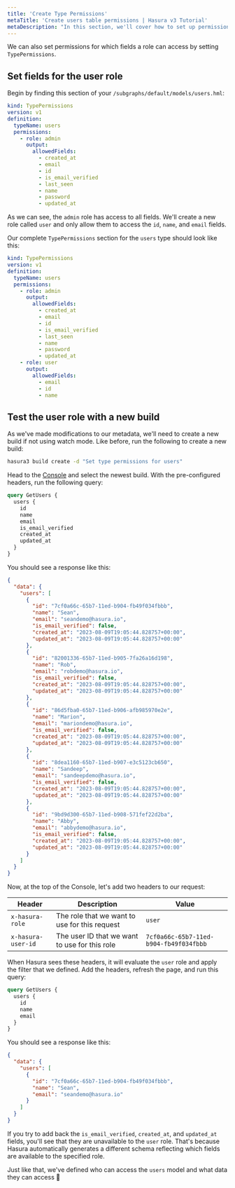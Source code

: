 ```yaml
---
title: 'Create Type Permissions'
metaTitle: 'Create users table permissions | Hasura v3 Tutorial'
metaDescription: "In this section, we'll cover how to set up permissions for the users table for select operations."
---
```


We can also set permissions for which fields a role can access by setting `TypePermissions`.

## Set fields for the user role

Begin by finding this section of your `/subgraphs/default/models/users.hml`:

```yaml
kind: TypePermissions
version: v1
definition:
  typeName: users
  permissions:
    - role: admin
      output:
        allowedFields:
          - created_at
          - email
          - id
          - is_email_verified
          - last_seen
          - name
          - password
          - updated_at
```

As we can see, the `admin` role has access to all fields. We'll create a new role called `user` and only allow them to
access the `id`, `name`, and `email` fields.

Our complete `TypePermissions` section for the `users` type should look like this:

```yaml
kind: TypePermissions
version: v1
definition:
  typeName: users
  permissions:
    - role: admin
      output:
        allowedFields:
          - created_at
          - email
          - id
          - is_email_verified
          - last_seen
          - name
          - password
          - updated_at
    - role: user
      output:
        allowedFields:
          - email
          - id
          - name
```

## Test the user role with a new build

As we've made modifications to our metadata, we'll need to create a new build if not using watch mode. Like before, run
the following to create a new build:

```bash
hasura3 build create -d "Set type permissions for users"
```

Head to the [Console](https://console.hasura.io) and select the newest build. With the pre-configured headers, run the
following query:

```graphql
query GetUsers {
  users {
    id
    name
    email
    is_email_verified
    created_at
    updated_at
  }
}
```

You should see a response like this:

```json
{
  "data": {
    "users": [
      {
        "id": "7cf0a66c-65b7-11ed-b904-fb49f034fbbb",
        "name": "Sean",
        "email": "seandemo@hasura.io",
        "is_email_verified": false,
        "created_at": "2023-08-09T19:05:44.828757+00:00",
        "updated_at": "2023-08-09T19:05:44.828757+00:00"
      },
      {
        "id": "82001336-65b7-11ed-b905-7fa26a16d198",
        "name": "Rob",
        "email": "robdemo@hasura.io",
        "is_email_verified": false,
        "created_at": "2023-08-09T19:05:44.828757+00:00",
        "updated_at": "2023-08-09T19:05:44.828757+00:00"
      },
      {
        "id": "86d5fba0-65b7-11ed-b906-afb985970e2e",
        "name": "Marion",
        "email": "mariondemo@hasura.io",
        "is_email_verified": false,
        "created_at": "2023-08-09T19:05:44.828757+00:00",
        "updated_at": "2023-08-09T19:05:44.828757+00:00"
      },
      {
        "id": "8dea1160-65b7-11ed-b907-e3c5123cb650",
        "name": "Sandeep",
        "email": "sandeepdemo@hasura.io",
        "is_email_verified": false,
        "created_at": "2023-08-09T19:05:44.828757+00:00",
        "updated_at": "2023-08-09T19:05:44.828757+00:00"
      },
      {
        "id": "9bd9d300-65b7-11ed-b908-571fef22d2ba",
        "name": "Abby",
        "email": "abbydemo@hasura.io",
        "is_email_verified": false,
        "created_at": "2023-08-09T19:05:44.828757+00:00",
        "updated_at": "2023-08-09T19:05:44.828757+00:00"
      }
    ]
  }
}
```

Now, at the top of the Console, let's add two headers to our request:

| Header             | Description                                   | Value                                  |
| ------------------ | --------------------------------------------- | -------------------------------------- |
| `x-hasura-role`    | The role that we want to use for this request | `user`                                 |
| `x-hasura-user-id` | The user ID that we want to use for this role | `7cf0a66c-65b7-11ed-b904-fb49f034fbbb` |

When Hasura sees these headers, it will evaluate the `user` role and apply the filter that we defined. Add the headers,
refresh the page, and run this query:

```graphql
query GetUsers {
  users {
    id
    name
    email
  }
}
```

You should see a response like this:

```json
{
  "data": {
    "users": [
      {
        "id": "7cf0a66c-65b7-11ed-b904-fb49f034fbbb",
        "name": "Sean",
        "email": "seandemo@hasura.io"
      }
    ]
  }
}
```

If you try to add back the `is_email_verified`, `created_at`, and `updated_at` fields, you'll see that they are
unavailable to the `user` role. That's because Hasura automatically generates a different schema reflecting which fields
are available to the specified role.

Just like that, we've defined who can access the `users` model and what data they can access 🎉
